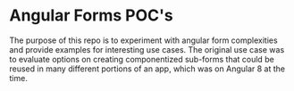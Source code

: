# Angular Forms POC's

The purpose of this repo is to experiment with angular form complexities and provide examples for interesting use cases. The original use case was to evaluate options on creating componentized sub-forms that could be reused in many different portions of an app, which was on Angular 8 at the time.

